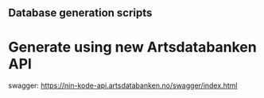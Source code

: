 ## Database generation scripts

# Generate using new Artsdatabanken API

swagger: https://nin-kode-api.artsdatabanken.no/swagger/index.html
